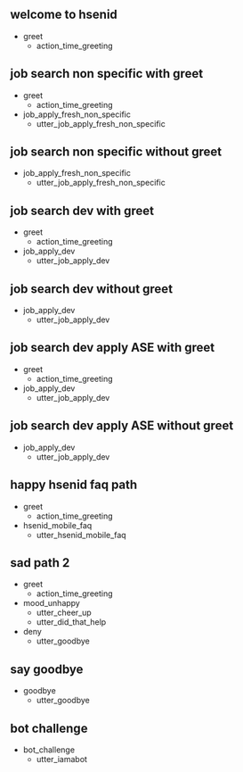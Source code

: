 ## welcome to hsenid
* greet
  - action_time_greeting

## job search non specific with greet
* greet
  - action_time_greeting
* job_apply_fresh_non_specific
  - utter_job_apply_fresh_non_specific
  
## job search non specific without greet
* job_apply_fresh_non_specific
  - utter_job_apply_fresh_non_specific

## job search dev with greet
* greet
  - action_time_greeting
* job_apply_dev
  - utter_job_apply_dev
  
## job search dev without greet
* job_apply_dev
  - utter_job_apply_dev
  
## job search dev apply ASE with greet
* greet
  - action_time_greeting
* job_apply_dev
   - utter_job_apply_dev
   
## job search dev apply ASE without greet
* job_apply_dev
   - utter_job_apply_dev
  
## happy hsenid faq path
* greet
  - action_time_greeting
* hsenid_mobile_faq
  - utter_hsenid_mobile_faq


## sad path 2
* greet
  - action_time_greeting
* mood_unhappy
  - utter_cheer_up
  - utter_did_that_help
* deny
  - utter_goodbye

## say goodbye
* goodbye
  - utter_goodbye

## bot challenge
* bot_challenge
  - utter_iamabot
